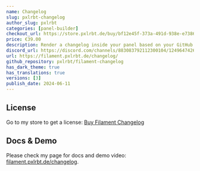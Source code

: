 ```yaml
---
name: Changelog
slug: pxlrbt-changelog
author_slug: pxlrbt
categories: [panel-builder]
checkout_url: https://store.pxlrbt.de/buy/bf12e45f-373a-491d-938e-e7386179bb3f
price: €39.00
description: Render a changelog inside your panel based on your GitHub releases. Works with private repos.
discord_url: https://discord.com/channels/883083792112300104/1249647426684457032
url: https://filament.pxlrbt.de/changelog/
github_repository: pxlrbt/filament-changelog
has_dark_theme: true
has_translations: true
versions: [3]
publish_date: 2024-06-11
---
```


## License

Go to my store to get a license: [Buy Filament Changelog](https://store.pxlrbt.de/buy/bf12e45f-373a-491d-938e-e7386179bb3f)

## Docs & Demo

Please check my page for docs and demo video:
[filament.pxlrbt.de/changelog](https://filament.pxlrbt.de/changelog/).
